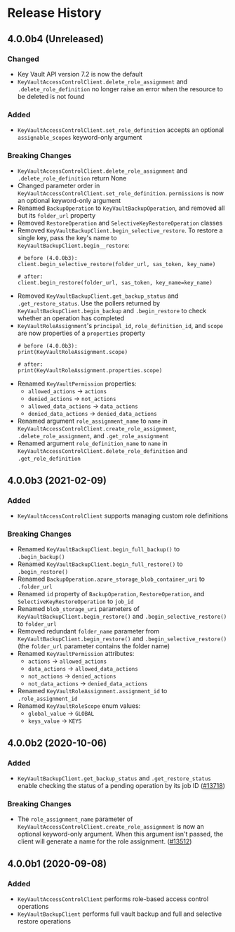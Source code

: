 # Release History

## 4.0.0b4 (Unreleased)
### Changed
- Key Vault API version 7.2 is now the default
- `KeyVaultAccessControlClient.delete_role_assignment` and
  `.delete_role_definition` no longer raise an error  when the resource to be
  deleted is not found

### Added
- `KeyVaultAccessControlClient.set_role_definition` accepts an optional
  `assignable_scopes` keyword-only argument

### Breaking Changes
- `KeyVaultAccessControlClient.delete_role_assignment` and
  `.delete_role_definition` return None
- Changed parameter order in `KeyVaultAccessControlClient.set_role_definition`.
  `permissions` is now an optional keyword-only argument
- Renamed `BackupOperation` to `KeyVaultBackupOperation`, and removed all but
  its `folder_url` property
- Removed `RestoreOperation` and `SelectiveKeyRestoreOperation` classes
- Removed `KeyVaultBackupClient.begin_selective_restore`. To restore a
  single key, pass the key's name to `KeyVaultBackupClient.begin__restore`:
  ```
  # before (4.0.0b3):
  client.begin_selective_restore(folder_url, sas_token, key_name)

  # after:
  client.begin_restore(folder_url, sas_token, key_name=key_name)
  ```
- Removed `KeyVaultBackupClient.get_backup_status` and `.get_restore_status`. Use
  the pollers returned by `KeyVaultBackupClient.begin_backup` and `.begin_restore`
  to check whether an operation has completed
- `KeyVaultRoleAssignment`'s `principal_id`, `role_definition_id`, and `scope`
  are now properties of a `properties` property
  ```
  # before (4.0.0b3):
  print(KeyVaultRoleAssignment.scope)

  # after:
  print(KeyVaultRoleAssignment.properties.scope)
  ```
- Renamed `KeyVaultPermission` properties:
  - `allowed_actions` -> `actions`
  - `denied_actions` -> `not_actions`
  - `allowed_data_actions` -> `data_actions`
  - `denied_data_actions` -> `denied_data_actions`
- Renamed argument `role_assignment_name` to `name` in
  `KeyVaultAccessControlClient.create_role_assignment`, `.delete_role_assignment`,
  and `.get_role_assignment`
- Renamed argument `role_definition_name` to `name` in
  `KeyVaultAccessControlClient.delete_role_definition` and `.get_role_definition`

## 4.0.0b3 (2021-02-09)
### Added
- `KeyVaultAccessControlClient` supports managing custom role definitions

### Breaking Changes
- Renamed `KeyVaultBackupClient.begin_full_backup()` to `.begin_backup()`
- Renamed `KeyVaultBackupClient.begin_full_restore()` to `.begin_restore()`
- Renamed `BackupOperation.azure_storage_blob_container_uri` to `.folder_url`
- Renamed `id` property of `BackupOperation`, `RestoreOperation`, and
 `SelectiveKeyRestoreOperation` to `job_id`
- Renamed `blob_storage_uri` parameters of `KeyVaultBackupClient.begin_restore()`
  and `.begin_selective_restore()` to `folder_url`
- Removed redundant `folder_name` parameter from
  `KeyVaultBackupClient.begin_restore()` and `.begin_selective_restore()` (the
  `folder_url` parameter contains the folder name)
- Renamed `KeyVaultPermission` attributes:
  - `actions` -> `allowed_actions`
  - `data_actions` -> `allowed_data_actions`
  - `not_actions` -> `denied_actions`
  - `not_data_actions` -> `denied_data_actions`
- Renamed `KeyVaultRoleAssignment.assignment_id` to `.role_assignment_id`
- Renamed `KeyVaultRoleScope` enum values:
  - `global_value` -> `GLOBAL`
  - `keys_value` -> `KEYS`

## 4.0.0b2 (2020-10-06)
### Added
- `KeyVaultBackupClient.get_backup_status` and `.get_restore_status` enable
  checking the status of a pending operation by its job ID
  ([#13718](https://github.com/Azure/azure-sdk-for-python/issues/13718))

### Breaking Changes
- The `role_assignment_name` parameter of
  `KeyVaultAccessControlClient.create_role_assignment` is now an optional
  keyword-only argument. When this argument isn't passed, the client will
  generate a name for the role assignment.
  ([#13512](https://github.com/Azure/azure-sdk-for-python/issues/13512))

## 4.0.0b1 (2020-09-08)
### Added
- `KeyVaultAccessControlClient` performs role-based access control operations
- `KeyVaultBackupClient` performs full vault backup and full and selective
  restore operations
